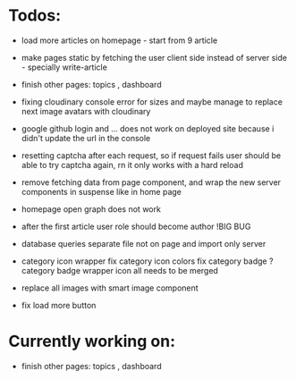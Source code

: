 # Todos:

- load more articles on homepage - start from 9 article

- make pages static by fetching the user client side instead of server side - specially write-article

- finish other pages: topics , dashboard

- fixing cloudinary console error for sizes and maybe manage to replace next image avatars with cloudinary

- google github login and ... does not work on deployed site because i didn't update the url in the console

- resetting captcha after each request, so if request fails user should be able to try captcha again, rn it only works with a hard reload

- remove fetching data from page component, and wrap the new server components in suspense like in home page

- homepage open graph does not work

- after the first article user role should become author !BIG BUG

- database queries separate file not on page and import only server

- category icon wrapper fix category icon colors fix category badge ? category badge wrapper icon all needs to be merged

- replace all images with smart image component

- fix load more button

# Currently working on:

- finish other pages: topics , dashboard
